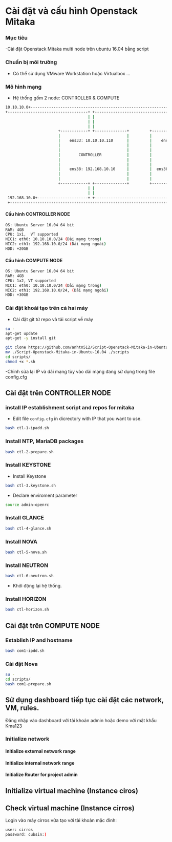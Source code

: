 # Cài đặt và cấu hình Openstack Mitaka

### Mục tiêu
-Cài đặt Openstack Mitaka multi node trên ubuntu 16.04 bằng script
### Chuẩn bị môi trường
- Có thể sử dụng VMware Workstation hoặc Virtualbox ... 

### Mô hình mạng
- Hệ thống gồm 2 node: CONTROLLER & COMPUTE
```sh
10.10.10.0+-------------------------------------------------------------------------------------------------------+
+-----------------------------------+ +-------------------------------------+ +-----------------------------------+
                                    | |                                     | |
                                    | |                                     | |
                                    | |                                     | |
                       +------------+ +--------------+         +------------+ +-----------+
                       |                             |         |                          |
                       |    ens33: 10.10.10.110      |         |    ens33: 10.10.10.11    |
                       |                             |         |                          |
                       |                             |         |                          |
                       |        CONTROLLER           |         |         COMPUTE          |
                       |                             |         |                          |
                       |                             |         |                          |
                       |    ens38: 192.168.10.10     |         |  ens38: 192.168.10.11    |
                       |                             |         |                          |
                       |                             |         |                          |
                       +------------+ +--------------+         +------------+ +-----------+
                                    | |                                     | |
                                    | |                                     | |
 192.168.10.0+----------------------+ +-------------------------------------+ +-----------------------------------+
 +----------------------------------------------------------------------------------------------------------------+

```

#### Cấu hình CONTROLLER NODE
```sh
OS: Ubuntu Server 16.04 64 bit
RAM: 4GB
CPU: 1x1,  VT supported
NIC1: eth0: 10.10.10.0/24 (Dải mạng trong)
NIC2: eth1: 192.168.10.0/24 (Dải mạng ngoài)
HDD: +20GB
```


#### Cấu hình COMPUTE NODE
```sh
OS: Ubuntu Server 16.04 64 bit
RAM: 4GB
CPU: 1x2, VT supported
NIC1: eth0: 10.10.10.0/24 (Dải mạng trong)
NIC2: eth1: 192.168.10.0/24, (Dải mạng ngoài)
HDD: +30GB
```

### Cài đặt khoải tạo trên cả hai máy
- Cài đặt git từ repo và tải script về máy
```sh
su -
apt-get update
apt-get -y install git 

git clone https://github.com/anhtn512/Script-Openstack-Mitaka-in-Ubuntu-16.04.git
mv ./Script-Openstack-Mitaka-in-Ubuntu-16.04 ./scripts
cd scripts/
chmod +x *.sh
```
-Chỉnh sửa lại IP và dải mạng tùy vào dải mạng đang sử dụng trong file config.cfg

## Cài đặt trên CONTROLLER NODE
### install IP establishment script and repos for mitaka
- Edit file `config.cfg` in dicrectory with IP that you want to use.
 
```sh
bash ctl-1-ipadd.sh
```

### Install NTP, MariaDB packages
```sh
bash ctl-2-prepare.sh
```

### Install KEYSTONE
- Install Keystone
```sh
bash ctl-3.keystone.sh
```

- Declare enviroment parameter
```sh
source admin-openrc
```

### Install GLANCE
```sh
bash ctl-4-glance.sh
```

### Install NOVA
```sh
bash ctl-5-nova.sh
```

### Install NEUTRON
```sh
bash ctl-6-neutron.sh
```
- Khởi động lại hệ thống.

### Install HORIZON
```sh
bash ctl-horizon.sh
```

## Cài đặt trên COMPUTE NODE
### Establish IP and hostname
```sh
bash com1-ipdd.sh
```
### Cài đặt Nova
```sh
su -
cd scripts/
bash com1-prepare.sh
```

## Sử dụng dashboard tiếp tục cài đặt các network, VM, rules.
Đăng nhập vào dashboard với tài khoản admin hoặc demo với mật khẩu Kma123
### Initialize network
#### Initialize external network range
#### Initialize internal network range
#### Initialize Router for project admin
## Initialize virtual machine (Instance ciros)
## Check virtual machine (Instance cirros)
Login vào máy cirros vừa tạo với tài khoản mặc đinh:
```sh
user: cirros
password: cubsin:)
```





